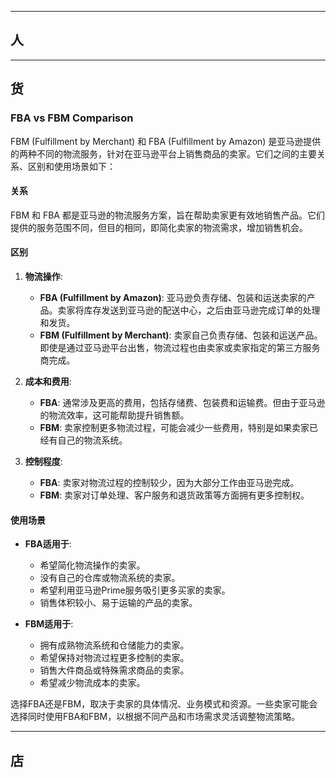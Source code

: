 




---
## 人



---
## 货

### FBA vs FBM Comparison
FBM (Fulfillment by Merchant) 和 FBA (Fulfillment by Amazon) 是亚马逊提供的两种不同的物流服务，针对在亚马逊平台上销售商品的卖家。它们之间的主要关系、区别和使用场景如下：

#### 关系
FBM 和 FBA 都是亚马逊的物流服务方案，旨在帮助卖家更有效地销售产品。它们提供的服务范围不同，但目的相同，即简化卖家的物流需求，增加销售机会。

#### 区别
1. **物流操作**:
   - **FBA (Fulfillment by Amazon)**: 亚马逊负责存储、包装和运送卖家的产品。卖家将库存发送到亚马逊的配送中心，之后由亚马逊完成订单的处理和发货。
   - **FBM (Fulfillment by Merchant)**: 卖家自己负责存储、包装和运送产品。即使是通过亚马逊平台出售，物流过程也由卖家或卖家指定的第三方服务商完成。

2. **成本和费用**:
   - **FBA**: 通常涉及更高的费用，包括存储费、包装费和运输费。但由于亚马逊的物流效率，这可能帮助提升销售额。
   - **FBM**: 卖家控制更多物流过程，可能会减少一些费用，特别是如果卖家已经有自己的物流系统。

3. **控制程度**:
   - **FBA**: 卖家对物流过程的控制较少，因为大部分工作由亚马逊完成。
   - **FBM**: 卖家对订单处理、客户服务和退货政策等方面拥有更多控制权。

#### 使用场景

- **FBA适用于**:
  - 希望简化物流操作的卖家。
  - 没有自己的仓库或物流系统的卖家。
  - 希望利用亚马逊Prime服务吸引更多买家的卖家。
  - 销售体积较小、易于运输的产品的卖家。

- **FBM适用于**:
  - 拥有成熟物流系统和仓储能力的卖家。
  - 希望保持对物流过程更多控制的卖家。
  - 销售大件商品或特殊需求商品的卖家。
  - 希望减少物流成本的卖家。

选择FBA还是FBM，取决于卖家的具体情况、业务模式和资源。一些卖家可能会选择同时使用FBA和FBM，以根据不同产品和市场需求灵活调整物流策略。





---
## 店










